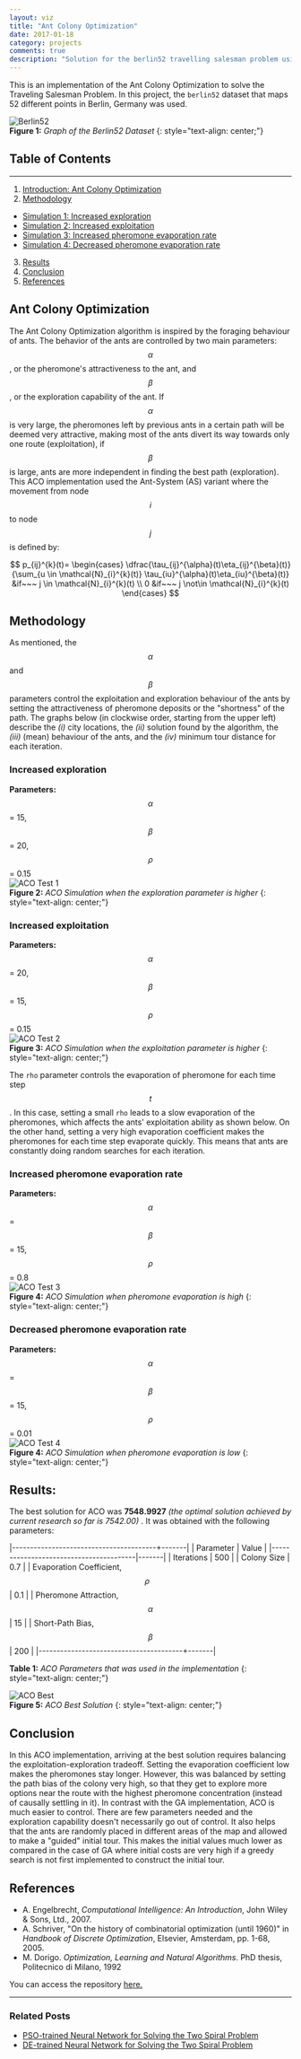 ```yaml
---
layout: viz
title: "Ant Colony Optimization"
date: 2017-01-18
category: projects
comments: true
description: "Solution for the berlin52 travelling salesman problem using ant colony optimization"
---
```



This is an implementation of the Ant Colony Optimization to solve the Traveling Salesman Problem.
In this project, the `berlin52` dataset that maps 52 different points in Berlin, Germany was used.

![Berlin52](http://i.imgur.com/tqkRm4dl.png)  
__Figure 1:__ _Graph of the Berlin52 Dataset_
{: style="text-align: center;"}  

## Table of Contents
---
1. [Introduction: Ant Colony Optimization](#ant-colony-optimization)
2. [Methodology](#methodology)
  - [Simulation 1: Increased exploration](#increased-exploration)
  - [Simulation 2: Increased exploitation](#increased-exploitation)
  - [Simulation 3: Increased pheromone evaporation rate](#increased-pheromone-evaporation-rate)
  - [Simulation 4: Decreased pheromone evaporation rate](#decreased-pheromone-evaporation-rate)
3. [Results](#results)
4. [Conclusion](#conclusion)
5. [References](#references)


## Ant Colony Optimization  
The Ant Colony Optimization algorithm is inspired by the foraging behaviour of ants. The behavior of the ants are controlled by two
main parameters: $$\alpha$$, or the pheromone's attractiveness to the ant, and $$\beta$$, or the exploration capability of the ant.
If $$\alpha$$ is very large, the pheromones left by previous ants in a certain path will be deemed very attractive, making most
of the ants divert its way towards only one route (exploitation), if $$\beta$$ is large, ants are more independent in finding the best path (exploration). This ACO implementation used the Ant-System (AS) variant where the movement from
node $$i$$ to node $$j$$ is defined by:

$$
p_{ij}^{k}(t)=  \begin{cases}
      \dfrac{\tau_{ij}^{\alpha}(t)\eta_{ij}^{\beta}(t)}{\sum_{u \in \mathcal{N}_{i}^{k}(t)} \tau_{iu}^{\alpha}(t)\eta_{iu}^{\beta}(t)} &if~~~ j \in \mathcal{N}_{i}^{k}(t) \\
      0 &if~~~ j \not\in \mathcal{N}_{i}^{k}(t)
   \end{cases}
$$


## Methodology  
As mentioned, the $$\alpha$$ and $$\beta$$ parameters control the exploitation and exploration behaviour of the ants by setting the
attractiveness of pheromone deposits or the "shortness" of the path. The graphs below (in clockwise order, starting from the upper left)
describe the _(i)_ city locations, the _(ii)_ solution found by the algorithm, the _(iii)_ (mean) behaviour of the ants, and the
_(iv)_ minimum tour distance for each iteration.  

### Increased exploration  
__Parameters:__ $$\alpha$$ = 15, $$\beta$$ = 20, $$\rho$$ = 0.15    
![ACO Test 1](http://i.imgur.com/lVuDTDkl.png)  
__Figure 2:__ _ACO Simulation when the exploration parameter is higher_
{: style="text-align: center;"}  

### Increased exploitation  
__Parameters:__ $$\alpha$$ = 20, $$\beta$$ = 15, $$\rho$$ = 0.15    
![ACO Test 2](http://i.imgur.com/SnW6hVll.png)  
__Figure 3:__ _ACO Simulation when the exploitation parameter is higher_
{: style="text-align: center;"}  

The `rho` parameter controls the evaporation of pheromone for each time step $$t$$. In this case, setting a small `rho`
leads to a slow evaporation of the pheromones, which affects the ants' exploitation ability as shown below. On the other hand,
setting a very high evaporation coefficient makes the pheromones for each time step evaporate quickly. This means that ants are
constantly doing random searches for each iteration.  

### Increased pheromone evaporation rate  
__Parameters:__ $$\alpha$$ = $$\beta$$ = 15, $$\rho$$ = 0.8         
![ACO Test 3](http://i.imgur.com/1mqQCyrl.png)  
__Figure 4:__ _ACO Simulation when pheromone evaporation is high_
{: style="text-align: center;"}  

### Decreased pheromone evaporation rate  
__Parameters:__ $$\alpha$$ = $$\beta$$ = 15, $$\rho$$ = 0.01       
![ACO Test 4](http://i.imgur.com/ISCpfpkl.png)  
__Figure 4:__ _ACO Simulation when pheromone evaporation is low_
{: style="text-align: center;"}  

## Results:  
The best solution for ACO was __7548.9927__ _(the optimal solution achieved by current research so far is 7542.00)_ . It was obtained with the following parameters:   

|----------------------------------------+-------|
| Parameter            		       		     | Value |
|----------------------------------------|-------|
| Iterations          			       	     | 500   |
| Colony Size            		         		 | 0.7   |
| Evaporation Coefficient, $$\rho~~~$$ 	 | 0.1   |
| Pheromone Attraction, $$\alpha$$       | 15    |
| Short-Path Bias, $$\beta$$             | 200   |
|----------------------------------------+-------|  

__Table 1:__ _ACO Parameters that was used in the implementation_
{: style="text-align: center;"}  

![ACO Best](http://i.imgur.com/neFD3JDl.png)  
__Figure 5:__ _ACO Best Solution_
{: style="text-align: center;"}  

## Conclusion

In this ACO implementation, arriving at the best solution requires balancing the exploitation-exploration tradeoff.
Setting the evaporation coefficient low makes the pheromones stay longer. However, this was balanced by setting the path
bias of the colony very high, so that they get to explore more options near the route with the highest pheromone concentration
(instead of causally settling in it). In contrast with the GA implementation, ACO is much easier to control. There are few
parameters needed and the exploration capability doesn't necessarily go out of control. It also helps that the ants are
randomly placed in different areas of the map and allowed to make a "guided" initial tour. This makes the initial values
much lower as compared in the case of GA where initial costs are very high if a greedy search is not first implemented to construct the initial tour.

## References

+ A. Engelbrecht, *Computational Intelligence: An Introduction*, John Wiley & Sons, Ltd., 2007.  
+ A. Schriver, "On the history of combinatorial optimization (until 1960)" in _Handbook of Discrete Optimization_, Elsevier, Amsterdam, pp. 1-68, 2005.
+ M. Dorigo. _Optimization, Learning and Natural Algorithms_. PhD thesis, Politecnico di Milano, 1992

You can access the repository [here.](https://github.com/ljvmiranda921/tsp-ant-system)

***

### Related Posts
- [PSO-trained Neural Network for Solving the Two Spiral Problem](https://ljvmiranda921.github.io/projects/2017/01/17/pso-trained-neural-network-for-solving-the-two-spiral-problem/)
- [DE-trained Neural Network for Solving the Two Spiral Problem](https://ljvmiranda921.github.io/projects/2017/01/17/de-trained-neural-network-for-solving-the-two-spiral-problem/)
